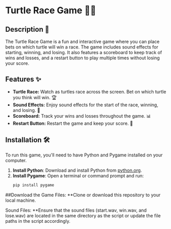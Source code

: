 # Turtle Race Game 🐢🏁

## Description 🎉

The Turtle Race Game is a fun and interactive game where you can place bets on which turtle will win a race. The game includes sound effects for starting, winning, and losing. It also features a scoreboard to keep track of wins and losses, and a restart button to play multiple times without losing your score.

## Features ✨

- **Turtle Race:** Watch as turtles race across the screen. Bet on which turtle you think will win. 🏆
- **Sound Effects:** Enjoy sound effects for the start of the race, winning, and losing. 🎵
- **Scoreboard:** Track your wins and losses throughout the game. 📊
- **Restart Button:** Restart the game and keep your score. 🔄

## Installation 🛠️

To run this game, you'll need to have Python and Pygame installed on your computer.

1. **Install Python**: Download and install Python from [python.org](https://www.python.org/downloads/).
2. **Install Pygame**: Open a terminal or command prompt and run:
   ```bash
   pip install pygame

##Download the Game Files: **Clone or download this repository to your local machine.

Sound Files: **Ensure that the sound files (start.wav, win.wav, and lose.wav) are located in the same directory as the script or update the file paths in the script accordingly.
